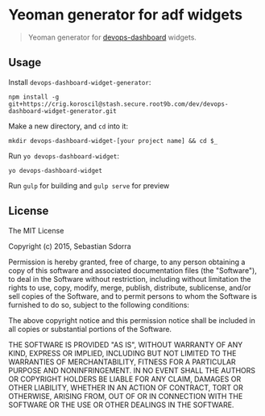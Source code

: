 # Yeoman generator for adf widgets

> Yeoman generator for [devops-dashboard](https://crig.koroscil@stash.secure.root9b.com/dev/devops-dashboard) widgets.

## Usage

Install `devops-dashboard-widget-generator`:

```
npm install -g git+https://crig.koroscil@stash.secure.root9b.com/dev/devops-dashboard-widget-generator.git
```

Make a new directory, and `cd` into it:

```
mkdir devops-dashboard-widget-[your project name] && cd $_
```

Run `yo devops-dashboard-widget`:
```
yo devops-dashboard-widget
```

Run `gulp` for building and `gulp serve` for preview

## License

The MIT License

Copyright (c) 2015, Sebastian Sdorra

Permission is hereby granted, free of charge, to any person obtaining a copy
of this software and associated documentation files (the "Software"), to deal
in the Software without restriction, including without limitation the rights
to use, copy, modify, merge, publish, distribute, sublicense, and/or sell
copies of the Software, and to permit persons to whom the Software is
furnished to do so, subject to the following conditions:

The above copyright notice and this permission notice shall be included in
all copies or substantial portions of the Software.

THE SOFTWARE IS PROVIDED "AS IS", WITHOUT WARRANTY OF ANY KIND, EXPRESS OR
IMPLIED, INCLUDING BUT NOT LIMITED TO THE WARRANTIES OF MERCHANTABILITY,
FITNESS FOR A PARTICULAR PURPOSE AND NONINFRINGEMENT. IN NO EVENT SHALL THE
AUTHORS OR COPYRIGHT HOLDERS BE LIABLE FOR ANY CLAIM, DAMAGES OR OTHER
LIABILITY, WHETHER IN AN ACTION OF CONTRACT, TORT OR OTHERWISE, ARISING FROM,
OUT OF OR IN CONNECTION WITH THE SOFTWARE OR THE USE OR OTHER DEALINGS IN THE
SOFTWARE.
